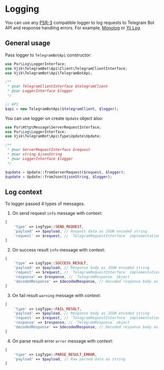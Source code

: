 # Logging

You can use any [PSR-3](https://www.php-fig.org/psr/psr-3/) compatible logger to log requests to Telegram Bot API and
response handling errors. For example, [Monolog](https://github.com/Seldaek/monolog) or
[Yii Log](https://github.com/yiisoft/log).

## General usage

Pass logger to `TelegramBotApi` constructor:

```php
use Psr\Log\LoggerInterface;
use Vjik\TelegramBot\Api\Client\TelegramClientInterface;
use Vjik\TelegramBot\Api\TelegramBotApi;

/**
 * @var TelegramClientInterface $telegramClient
 * @var LoggerInterface $logger
 */

// API
$api = new TelegramBotApi($telegramClient, $logger);
```

You can use logger on create `Update` object also:

```php
use Psr\Http\Message\ServerRequestInterface;
use Psr\Log\LoggerInterface;
use Vjik\TelegramBot\Api\Type\Update\Update;

/**
 * @var ServerRequestInterface $request
 * @var string $jsonString
 * @var LoggerInterface $logger
 */

$update = Update::fromServerRequest($request, $logger);
$update = Update::fromJson($jsonString, $logger);
```

## Log context

To logger passed 4 types of messages.

1) On send request `info` message with context:

```php
[
    'type' => LogType::SEND_REQUEST,
    'payload' => $payload, // Request data as JSON encoded string
    'request' => $request, // `TelegramRequestInterface` implementation
]
```

2) On success result `info` message with context:

```php
[
    'type' => LogType::SUCCESS_RESULT,
    'payload' => $payload, // Response body as JSON encoded string
    'request' => $request, // `TelegramRequestInterface` implementation
    'response' => $response, // `TelegramResponse` object
    'decodedResponse' => $decodedResponse, // Decoded response body as array 
]
```

3) On fail result `warning` message with context:

```php
[
    'type' => LogType::FAIL_RESULT,
    'payload' => $payload, // Response body as JSON encoded string
    'request' => $request, // `TelegramRequestInterface` implementation
    'response' => $response, // `TelegramResponse` object
    'decodedResponse' => $decodedResponse, // Decoded response body as array 
]
```

4) On parse result error `error` message with context:

```php
[
    'type' => LogType::PARSE_RESULT_ERROR,
    'payload' => $payload, // Raw parsed data as string
]
```
